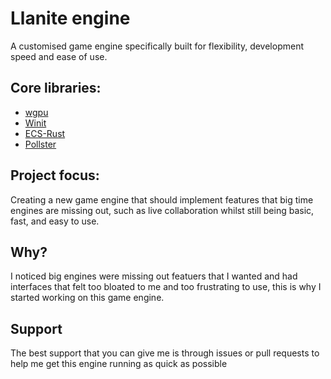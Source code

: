 # Llanite engine
A customised game engine specifically built for flexibility, development speed and ease of use.

## Core libraries:
* [wgpu](https://wgpu.rs/)
* [Winit](https://github.com/rust-windowing/winit)
* [ECS-Rust](https://crates.io/crates/ecs-rust)
* [Pollster](https://docs.rs/pollster/latest/pollster/)

## Project focus:
Creating a new game engine that should implement features that big time engines are missing out, such as live collaboration whilst still being basic, fast, and easy to use.

## Why?
I noticed big engines were missing out featuers that I wanted and had interfaces that felt too bloated to me and too frustrating to use, this is why I started working on this game engine.

## Support
The best support that you can give me is through issues or pull requests to help me get this engine running as quick as possible

